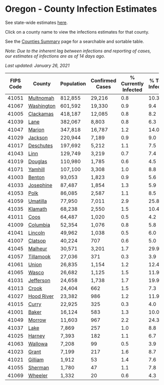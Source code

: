 # Oregon - County Infection Estimates

See state-wide estimates [here](/infections/us-or).

Click on a county name to view the infections estimates for that county.

See the [Counties Summary](/infections/summary-counties) page for a searchable and sortable table.

*Note: Due to the inherent lag between infections and reporting of cases, our estimates of infections are as of 14 days ago.*

*Last updated: January 26, 2021*

|   FIPS Code |                   County |   Population |   Confirmed Cases |   % Currently Infected |   % Total Infected |
|-------------|--------------------------|--------------|-------------------|------------------------|--------------------|
|       41051 |   [Multnomah](multnomah) |      812,855 |            29,216 |                    0.8 |               10.3 |
|       41067 | [Washington](washington) |      601,592 |            19,330 |                    0.9 |                9.4 |
|       41005 |   [Clackamas](clackamas) |      418,187 |            12,085 |                    0.8 |                8.2 |
|       41039 |             [Lane](lane) |      382,067 |             8,803 |                    0.8 |                6.3 |
|       41047 |         [Marion](marion) |      347,818 |            16,787 |                    1.2 |               14.0 |
|       41029 |       [Jackson](jackson) |      220,944 |             7,189 |                    0.9 |                9.0 |
|       41017 |   [Deschutes](deschutes) |      197,692 |             5,212 |                    1.1 |                7.5 |
|       41043 |             [Linn](linn) |      129,749 |             3,219 |                    0.7 |                7.4 |
|       41019 |       [Douglas](douglas) |      110,980 |             1,785 |                    0.6 |                4.5 |
|       41071 |       [Yamhill](yamhill) |      107,100 |             3,308 |                    1.0 |                8.8 |
|       41003 |         [Benton](benton) |       93,053 |             1,823 |                    0.9 |                5.6 |
|       41033 |   [Josephine](josephine) |       87,487 |             1,854 |                    1.3 |                5.9 |
|       41053 |             [Polk](polk) |       86,085 |             2,587 |                    1.1 |                8.5 |
|       41059 |     [Umatilla](umatilla) |       77,950 |             7,011 |                    2.9 |               25.8 |
|       41035 |       [Klamath](klamath) |       68,238 |             2,550 |                    1.5 |               10.4 |
|       41011 |             [Coos](coos) |       64,487 |             1,020 |                    0.5 |                4.2 |
|       41009 |     [Columbia](columbia) |       52,354 |             1,076 |                    0.8 |                5.8 |
|       41041 |       [Lincoln](lincoln) |       49,962 |             1,038 |                    0.5 |                6.0 |
|       41007 |       [Clatsop](clatsop) |       40,224 |               707 |                    0.6 |                5.0 |
|       41045 |       [Malheur](malheur) |       30,571 |             3,201 |                    1.7 |               29.9 |
|       41057 |   [Tillamook](tillamook) |       27,036 |               371 |                    0.3 |                3.9 |
|       41061 |           [Union](union) |       26,835 |             1,154 |                    1.2 |               12.4 |
|       41065 |           [Wasco](wasco) |       26,682 |             1,125 |                    1.5 |               11.9 |
|       41031 |   [Jefferson](jefferson) |       24,658 |             1,738 |                    1.7 |               19.9 |
|       41013 |           [Crook](crook) |       24,404 |               662 |                    1.5 |                7.3 |
|       41027 | [Hood River](hood-river) |       23,382 |               986 |                    1.2 |               11.9 |
|       41015 |           [Curry](curry) |       22,925 |               325 |                    0.3 |                4.0 |
|       41001 |           [Baker](baker) |       16,124 |               583 |                    1.3 |               10.0 |
|       41049 |         [Morrow](morrow) |       11,603 |               967 |                    2.2 |               24.3 |
|       41037 |             [Lake](lake) |        7,869 |               257 |                    1.0 |                8.8 |
|       41025 |         [Harney](harney) |        7,393 |               182 |                    1.1 |                6.7 |
|       41063 |       [Wallowa](wallowa) |        7,208 |                99 |                    0.5 |                3.9 |
|       41023 |           [Grant](grant) |        7,199 |               217 |                    1.6 |                8.7 |
|       41021 |       [Gilliam](gilliam) |        1,912 |                53 |                    1.4 |                7.6 |
|       41055 |       [Sherman](sherman) |        1,780 |                47 |                    1.1 |                7.8 |
|       41069 |       [Wheeler](wheeler) |        1,332 |                20 |                    0.6 |                4.3 |